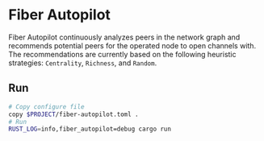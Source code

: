 # Fiber Autopilot

Fiber Autopilot continuously analyzes peers in the network graph and recommends potential peers for the operated node to open channels with. The recommendations are currently based on the following heuristic strategies: `Centrality`, `Richness`, and `Random`.


## Run

``` sh
# Copy configure file
copy $PROJECT/fiber-autopilot.toml .
# Run
RUST_LOG=info,fiber_autopilot=debug cargo run
```
